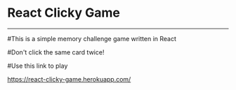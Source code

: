 # React Clicky Game

- - - -


#This is a simple memory challenge game written in React

#Don't click the same card twice!

#Use this link to play

https://react-clicky-game.herokuapp.com/


